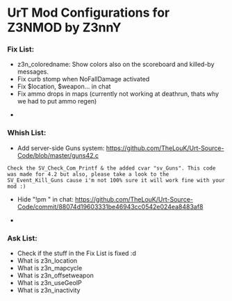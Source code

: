 UrT Mod Configurations for Z3NMOD by Z3nnY
========================
<!--
### Info -

##### Weapons:

| Key  | Weapon |
| ------------- | ------------- |
| 1  | Knife  |
| 4  | Franchi SPAS12  |
| 5  | HK MP5K  |
| 6  | HK UMP45  |
| 7  | HK69 40mm  |
| 8  | ZM LR300  |
| 9  | HK G36  |
| 10  | HK PSG1  |
| 11  | HE Grenade  |
| 12  | Flash Grenade  |
| 13  | Smoke Grenade  |
| 14  | Remington SR8  |
| 15  | AK103 7.62mm  |
| 17  | IMI Negev  |
| 19  | Colt M4A1  |

##### Items:

| Key  | Item |
| ------------- | ------------- |
| 17  | Kevlar Vest  |
| 18  | TacGoogles  |
| 19  | Medkit |
| 20  | Silencer  |
| 21  | Laser Sight  |
| 22  | Helmet  |

-

-->
### Fix List: ###

* z3n_coloredname: Show colors also on the scoreboard and killed-by messages.
* Fix curb stomp when NoFallDamage activated
* Fix $location, $weapon... in chat
* Fix ammo drops in maps (currently not working at deathrun, thats why we had to put ammo regen)

-

### Whish List: ###
* Add server-side Guns system: https://github.com/TheLouK/Urt-Source-Code/blob/master/guns42.c
```
Check the SV_Check_Com_Printf & the added cvar "sv_Guns". This code was made for 4.2 but also, please take a look to the SV_Event_Kill_Guns cause i'm not 100% sure it will work fine with your mod :)
```
* Hide "!pm " in chat: https://github.com/TheLouK/Urt-Source-Code/commit/88074d19603331be46943cc0542e024ea8483af8

-

### Ask List: ###
* Check if the stuff in the Fix List is fixed :d
* What is z3n_location
* What is z3n_mapcycle
* What is z3n_offsetweapon
* What is z3n_useGeoIP
* What is z3n_inactivity